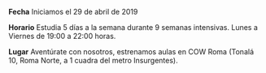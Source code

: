 __Fecha__
Iniciamos el 29 de abril de 2019
<!-- Finalizamos el 21 de Diciembre de 2019 -->

__Horario__
Estudia 5 días a la semana durante 9 semanas intensivas. Lunes a Viernes de 19:00 a 22:00 horas.

__Lugar__
Aventúrate con nosotros, estrenamos aulas en COW Roma (Tonalá 10, Roma Norte, a 1 cuadra del metro Insurgentes).
